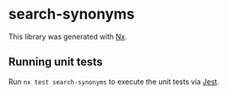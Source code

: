 # search-synonyms

This library was generated with [Nx](https://nx.dev).

## Running unit tests

Run `nx test search-synonyms` to execute the unit tests via [Jest](https://jestjs.io).
